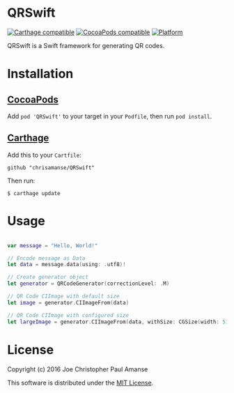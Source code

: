 # QRSwift
[![Carthage compatible](https://img.shields.io/badge/Carthage-compatible-4BC51D.svg?style=flat)](https://github.com/Carthage/Carthage)
[![CocoaPods compatible](https://img.shields.io/cocoapods/v/QRSwift.svg)](https://github.com/CocoaPods/CocoaPods)
[![Platform](https://img.shields.io/cocoapods/p/QRSwift.svg?style=flat)](http://cocoadocs.org/docsets/QRSwift)

QRSwift is a Swift framework for generating QR codes.

# Installation

## [CocoaPods](https://github.com/CocoaPods/CocoaPods)

Add `pod 'QRSwift'` to your target in your `Podfile`, then run `pod install`.

## [Carthage](https://github.com/Carthage/Carthage)

Add this to your `Cartfile`:

```
github "chrisamanse/QRSwift"
```

Then run:

```
$ carthage update
```

# Usage

```swift

var message = "Hello, World!"

// Encode message as Data
let data = message.data(using: .utf8)!

// Create generator object
let generator = QRCodeGenerator(correctionLevel: .M)

// QR Code CIImage with default size
let image = generator.CIImageFrom(data)

// QR Code CIImage with configured size
let largeImage = generator.CIImageFrom(data, withSize: CGSize(width: 512, height: 512))

```

# License

Copyright (c) 2016 Joe Christopher Paul Amanse

This software is distributed under the [MIT License](./LICENSE).
